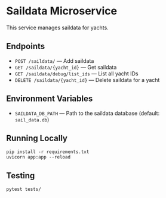 # Saildata Microservice

This service manages saildata for yachts.

## Endpoints
- `POST /saildata/` — Add saildata
- `GET /saildata/{yacht_id}` — Get saildata
- `GET /saildata/debug/list_ids` — List all yacht IDs
- `DELETE /saildata/{yacht_id}` — Delete saildata for a yacht

## Environment Variables
- `SAILDATA_DB_PATH` — Path to the saildata database (default: `sail_data.db`)

## Running Locally
```
pip install -r requirements.txt
uvicorn app:app --reload
```

## Testing
```
pytest tests/
```
